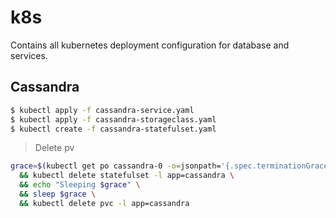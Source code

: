 # k8s

Contains all kubernetes deployment configuration for database and services.

## Cassandra

```sh
$ kubectl apply -f cassandra-service.yaml
$ kubectl apply -f cassandra-storageclass.yaml
$ kubectl create -f cassandra-statefulset.yaml
```

> Delete pv

```sh
grace=$(kubectl get po cassandra-0 -o=jsonpath='{.spec.terminationGracePeriodSeconds}') \
  && kubectl delete statefulset -l app=cassandra \
  && echo "Sleeping $grace" \
  && sleep $grace \
  && kubectl delete pvc -l app=cassandra
```
